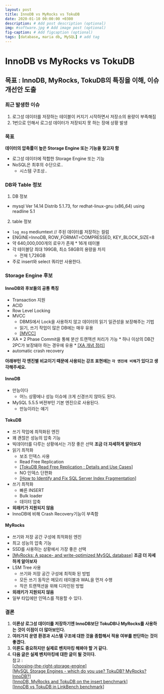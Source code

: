 ```yaml
---
layout: post
title: InnoDB vs MyRocks vs TokuDB
date: 2020-01-10 00:00:00 +0300
description: # Add post description (optional)
img: #software.jpg # Add image post (optional)
fig-caption: # Add figcaption (optional)
tags: [database, maria db, MySQL] # add tag
---
```


# InnoDB vs MyRocks vs TokuDB
## 목표 : InnoDB, MyRocks, TokuDB의 특징을 이해, 이슈 개선안 도출 
### 최근 발생한 이슈    
1. 로그성 데이터를 저장하는 테이블이 커지기 시작하면서 저장소의 용량이 부족해짐  
2. 1번으로 인해서 로그성 데이터가 저장되지 못 하는 장애 상황 발생
  
### 목표
**데이터의 압축률이 높은 Storage Engine 또는 기능을 찾고자 함**  
  * 로그성 데이터에 적합한 Storage Engine 또는 기능
  * NoSQL은 최후의 수단으로..
    * 시스템  구조상..
  
### DB와 Table 정보
1. DB 정보
  * mysql  Ver 14.14 Distrib 5.1.73, for redhat-linux-gnu (x86_64) using readline 5.1  
2. table 정보
  * `log_msg` mediumtext // 주된 데이터를 저장하는 컬럼
  *  ENGINE=InnoDB, ROW_FORMAT=COMPRESSED, KEY_BLOCK_SIZE=8
  *  약 640,000,000개의 로우가 존재
    * 16개 테이블
  * 각 테이블당 최대 199GB, 최소 58GB의 용량을 차지  
    - 전체 1,726GB
  * 주로 insert와 select 쿼리만 사용한다.

### Storage Engine 후보
#### InnoDB와 후보들의 공통 특징
  * Transaction 지원
  * ACID
  * Row Level Locking
  * MVCC 
    * DBMS에서 Lock을 사용하지 않고 데이터의 읽기 일관성을 보장해주는 기법
    * 읽기, 쓰기 작업이 많은 DB에는 매우 유용
    * [[MVCC]](https://mysqldba.tistory.com/335)
  *  XA 
    * 2 Phase Commit을 통해 분산 트랜잭션 처리가 가능
    * 하나 이상의 DB간 2PC가 보장돼야 하는 경우에 유용
    * [[XA 개념 정리]](https://heni.tistory.com/10)
  * automatic crash recovery
   
**아래부턴 각 엔진별 비교이기 때문에 사용되는 강조 표현에는 `각 엔진에 비해`가 있다고 생각해주세요.**  
#### InnoDB  
  * 만능이다
    * 어느 상황에나 성능 이슈에 크게 신경쓰지 않아도 된다.
  * MySQL 5.5.5 버젼부턴 기본 엔진으로 사용된다.
    * 만능이라는 얘기  
#### TokuDB
  * 쓰기 작업에 최적화된 엔진  
  * 꽤 괜찮은 성능의 압축 기능  
  * 빅데이터를 다루는 상황에서는 가장 좋은 선택
**조금 더 자세하게 알아보자**
  * 읽기 최적화
    * 보조 인덱스 사용
    * Read Free Replication
    * [[TokuDB Read Free Replication : Details and Use Cases]](https://www.percona.com/blog/2014/09/25/tokudb-read-free-replication-details-and-use-cases/)
    * NO 인덱스 단편화
    * [[How to Identify and Fix SQL Server Index Fragmentation]](https://logicalread.com/2015/10/30/fix-sql-server-index-fragmentation-mc11/#.XikYQsj7SUl)
  * 쓰기 최적화
    * 빠른 INSERT
    * Bulk loader
    * 데이터 압축
  * **외래키가 지원되지 않음**
  * InnoDB에 비해 Crash Recovery기능이 부족함
  
#### MyRocks
  * 쓰기와 저장 공간 구성에 최적화된 엔진
  * 최고 성능의 압축 기능
  * SSD를 사용하는 상황에서 가장 좋은 선택
  * [[MyRocks: A space- and write-optimized MySQL database]](https://engineering.fb.com/core-data/myrocks-a-space-and-write-optimized-mysql-database/)
**조금 더 자세하게 알아보자**
  * LSM Tree 사용
    * 쓰기와 저장 공간 구성에 최적화 된 방법
    * 모든 쓰기 동작은 메모리 테이블과 WAL을 먼저 수행
    * 작은 트랜잭션을 위해 디자인된 방법
  * **외래키가 지원되지 않음**
  * 일부 타입에만 인덱스를 적용할 수 있다.
### **결론**
1. **이론상 로그성 데이터를 저장하기엔 InnoDB보단 TokuDB나 MyRocks를 사용하는 것이 이점이 더 많아보인다.**  
2. **여러가지 운영 환경과 시스템 구조에 대한 것을 종합해서 적용 여부를 판단하는 것이 좋겠다.**    
3. **이론도 중요하지만 실제로 벤치마킹 해봐야 할 거 같다.**  
4. **다음 글은 실제 벤치마킹에 대한 글이 될 것이다.**  
참고 :   
[[choosing-the-right-storage-engine]](https://mariadb.com/kb/en/choosing-the-right-storage-engine/)  
[[MySQL Storage Engines - which do you use? TokuDB? MyRocks? InnoDB?]](https://www.slideshare.net/SvetaSmirnova/mysql-storage-engines-which-do-you-use-tokudb-myrocks-innodb)    
[[InnoDB, MyRocks and TokuDB on the insert benchmark]](http://smalldatum.blogspot.com/2017/05/innodb-myrocks-and-tokudb-on-insert.html)  
[[InnoDB vs TokuDB in LinkBench benchmark]](https://www.percona.com/blog/2015/07/24/innodb-vs-tokudb-in-linkbench-benchmark/)  